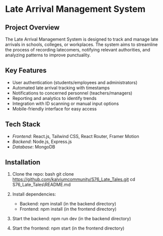 # Late Arrival Management System

## Project Overview
The Late Arrival Management System is designed to track and manage late arrivals in schools, colleges, or workplaces. The system aims to streamline the process of recording latecomers, notifying relevant authorities, and analyzing patterns to improve punctuality.

## Key Features
- User authentication (students/employees and administrators)
- Automated late arrival tracking with timestamps
- Notifications to concerned personnel (teachers/managers)
- Reporting and analytics to identify trends
- Integration with ID scanning or manual input options
- Mobile-friendly interface for easy access

## Tech Stack

- *Frontend*: React.js, Tailwind CSS, React Router, Framer Motion
- *Backend*: Node.js, Express.js
- *Database*: MongoDB

## Installation

1. Clone the repo:
   bash
   git clone https://github.com/kalviumcommunity/S76_Late_Tales.git
   cd S76_Late_Tales\README.md
   

2. Install dependencies:
   - Backend: npm install (in the backend directory)
   - Frontend: npm install (in the frontend directory)

3. Start the backend: npm run dev (in the backend directory)

4. Start the frontend: npm start (in the frontend directory)
